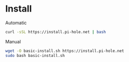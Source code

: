 # Install

Automatic
```bash
curl -sSL https://install.pi-hole.net | bash
```
Manual
```bash
wget -O basic-install.sh https://install.pi-hole.net
sudo bash basic-install.sh
```